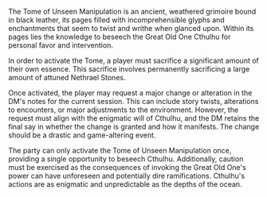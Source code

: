 The Tome of Unseen Manipulation is an ancient, weathered grimoire bound in black leather, its pages filled with incomprehensible glyphs and enchantments that seem to twist and writhe when glanced upon. Within its pages lies the knowledge to beseech the Great Old One Cthulhu for personal favor and intervention.

In order to activate the Tome, a player must sacrifice a significant amount of their own essence. This sacrifice involves permanently sacrificing a large amount of attuned Nethrael Stones. 

Once activated, the player may request a major change or alteration in the DM's notes for the current session. This can include story twists, alterations to encounters, or major adjustments to the environment. However, the request must align with the enigmatic will of Cthulhu, and the DM retains the final say in whether the change is granted and how it manifests. The change should be a drastic and game-altering event.

The party can only activate the Tome of Unseen Manipulation once, providing a single opportunity to beseech Cthulhu. Additionally, caution must be exercised as the consequences of invoking the Great Old One's power can have unforeseen and potentially dire ramifications. Cthulhu's actions are as enigmatic and unpredictable as the depths of the ocean.
